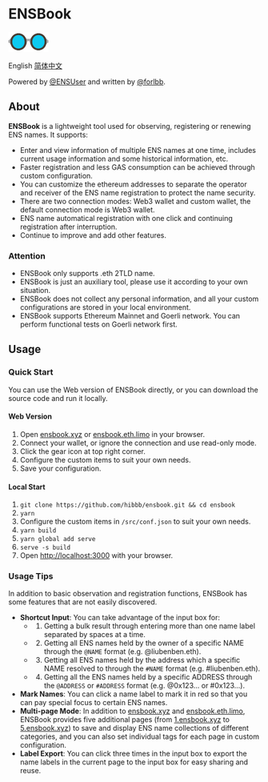 # ENSBook

<img src="public/img/logo-glasses-600x300.png" alt="ENSBook Logo" width="80px" height="40px" />

English [简体中文](./README_CN.md)

Powered by [@ENSUser](https://twitter.com/ensuser) and written by [@forlbb](https://twitter.com/forlbb).

## About

**ENSBook** is a lightweight tool used for observing, registering or renewing ENS names. It supports:

- Enter and view information of multiple ENS names at one time, includes current usage information and some historical information, etc.
- Faster registration and less GAS consumption can be achieved through custom configuration.
- You can customize the ethereum addresses to separate the operator and receiver of the ENS name registration to protect the name security.
- There are two connection modes: Web3 wallet and custom wallet, the default connection mode is Web3 wallet.
- ENS name automatical registration with one click and continuing registration after interruption.
- Continue to improve and add other features.

### Attention

- ENSBook only supports .eth 2TLD name.
- ENSBook is just an auxiliary tool, please use it according to your own situation.
- ENSBook does not collect any personal information, and all your custom configurations are stored in your local environment.
- ENSBook supports Ethereum Mainnet and Goerli network. You can perform functional tests on Goerli network first.

## Usage

### Quick Start

You can use the Web version of ENSBook directly, or you can download the source code and run it locally.

#### Web Version

1. Open [ensbook.xyz](https://ensbook.xyz/) or [ensbook.eth.limo](https://ensbook.eth.limo/) in your browser.
2. Connect your wallet, or ignore the connection and use read-only mode.
3. Click the gear icon at top right corner.
4. Configure the custom items to suit your own needs.
5. Save your configuration.

#### Local Start

1. `git clone https://github.com/hibbb/ensbook.git && cd ensbook`
2. `yarn`
3. Configure the custom items in `/src/conf.json` to suit your own needs.
4. `yarn build`
5. `yarn global add serve`
6. `serve -s build`
7. Open [http://localhost:3000](http://localhost:3000) with your browser.

### Usage Tips

In addition to basic observation and registration functions, ENSBook has some features that are not easily discovered.

- **Shortcut Input**: You can take advantage of the input box for:
  - 1. Getting a bulk result through entering more than one name label separated by spaces at a time.
  - 2. Getting all ENS names held by the owner of a specific NAME through the `@NAME` format (e.g. @liubenben.eth).
  - 3. Getting all ENS names held by the address which a specific NAME resolved to through the `#NAME` format (e.g. #liubenben.eth).
  - 4. Getting all the ENS names held by a specific ADDRESS through the `@ADDRESS` or `#ADDRESS` format (e.g. @0x123... or #0x123...).
- **Mark Names**: You can click a name label to mark it in red so that you can pay special focus to certain ENS names.
- **Multi-page Mode**: In addition to [ensbook.xyz](https://ensbook.xyz/) and [ensbook.eth.limo](https://ensbook.eth.limo/), ENSBook provides five additional pages (from [1.ensbook.xyz](https://1.ensbook.xyz/) to [5.ensbook.xyz](https://5.ensbook.xyz/)) to save and display ENS name collections of different categories, and you can also set individual tags for each page in custom configuration.
- **Label Export**: You can click three times in the input box to export the name labels in the current page to the input box for easy sharing and reuse.
